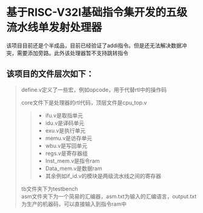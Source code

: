 # 基于RISC-V32I基础指令集开发的五级流水线单发射处理器

该项目目前还是个半成品，目前已经验证了addi指令。但是还无法解决数据冲突，需要添加旁路。此外该处理器暂不支持跳转指令

## 该项目的文件层次如下：

> define.v定义了一些宏，例如opcode，用于代替rtl中的操作码
>
> core文件下是处理器的rtl代码，顶层文件是cpu_top.v  
>> - ifu.v是取指单元 
>> - idu.v是译码单元 
>> - exu.v是执行单元
>> - memu.v是访存单元
>> - wbu.v是写回单元
>> - regs.v是寄存器组
>> - Inst_mem.v是指令ram
>> - Data_mem.v是数据ram
>> - 其余例如if_id.v的模块是两级流水线之间的寄存器
>>
> tb文件夹下为testbench  
> asm文件夹下为一个简易的汇编器，asm.txt为输入的汇编语言，output.txt为生产的机器码，可以直接输入到指令ram中  

